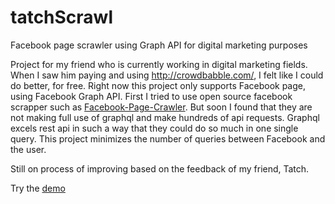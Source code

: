 # tatchScrawl
Facebook page scrawler using Graph API for digital marketing purposes

Project for my friend who is currently working in digital marketing fields.
When I saw him paying and using <http://crowdbabble.com/>, I felt like I could do better, for free.
Right now this project only supports Facebook page, using Facebook Graph API.
First I tried to use open source facebook scrapper such as [Facebook-Page-Crawler](https://github.com/chenjr0719/Facebook-Page-Crawler).
But soon I found that they are not making full use of graphql and make hundreds of api requests. 
Graphql excels rest api in such a way that they could do so much in one single query. 
This project minimizes the number of queries between Facebook and the user.

Still on process of improving based on the feedback of my friend, Tatch.

Try the [demo](http://ec2-54-179-151-24.ap-southeast-1.compute.amazonaws.com:3000)
